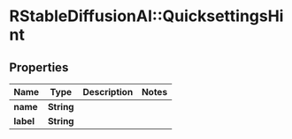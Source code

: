 # RStableDiffusionAI::QuicksettingsHint

## Properties
Name | Type | Description | Notes
------------ | ------------- | ------------- | -------------
**name** | **String** |  | 
**label** | **String** |  | 

